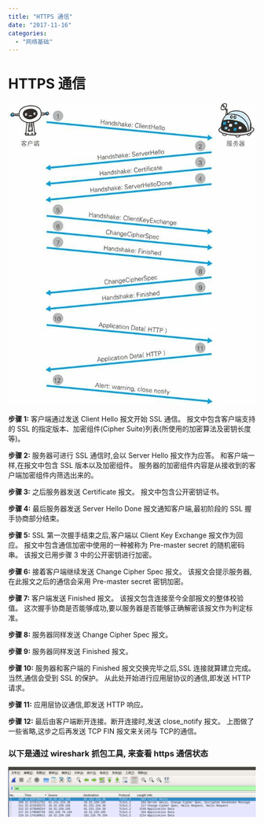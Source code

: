 ```yaml
---
title: "HTTPS 通信"
date: "2017-11-16"
categories: 
  - "网络基础"
---
```


# **HTTPS 通信**

![](images/httpstongxin.jpeg)

**步骤 1:** 客户端通过发送 Client Hello 报文开始 SSL 通信。 报文中包含客户端支持的 SSL 的指定版本、加密组件(Cipher Suite)列表(所使用的加密算法及密钥长度等)。

**步骤 2:** 服务器可进行 SSL 通信时,会以 Server Hello 报文作为应答。 和客户端一样,在报文中包含 SSL 版本以及加密组件。 服务器的加密组件内容是从接收到的客户端加密组件内筛选出来的。

**步骤 3:** 之后服务器发送 Certificate 报文。 报文中包含公开密钥证书。

**步骤 4:** 最后服务器发送 Server Hello Done 报文通知客户端,最初阶段的 SSL 握手协商部分结束。

**步骤 5:** SSL 第一次握手结束之后,客户端以 Client Key Exchange 报文作为回应。 报文中包含通信加密中使用的一种被称为 Pre-master secret 的随机密码串。 该报文已用步骤 3 中的公开密钥进行加密。

**步骤 6:** 接着客户端继续发送 Change Cipher Spec 报文。 该报文会提示服务器,在此报文之后的通信会采用 Pre-master secret 密钥加密。

**步骤 7:** 客户端发送 Finished 报文。 该报文包含连接至今全部报文的整体校验值。 这次握手协商是否能够成功,要以服务器是否能够正确解密该报文作为判定标准。

**步骤 8:** 服务器同样发送 Change Cipher Spec 报文。

**步骤 9:** 服务器同样发送 Finished 报文。

**步骤 10:** 服务器和客户端的 Finished 报文交换完毕之后,SSL 连接就算建立完成。 当然,通信会受到 SSL 的保护。 从此处开始进行应用层协议的通信,即发送 HTTP 请求。

**步骤 11:** 应用层协议通信,即发送 HTTP 响应。

**步骤 12:** 最后由客户端断开连接。断开连接时,发送 close\_notify 报文。 上图做了一些省略,这步之后再发送 TCP FIN 报文来关闭与 TCP的通信。

### **以下是通过 wireshark 抓包工具, 来查看 https 通信状态**

![](images/sslzhuabao.png)
